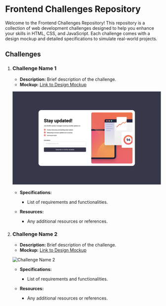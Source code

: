 # Frontend Challenges Repository

Welcome to the Frontend Challenges Repository! This repository is a collection of web development challenges designed to help you enhance your skills in HTML, CSS, and JavaScript. Each challenge comes with a design mockup and detailed specifications to simulate real-world projects.

## Challenges

1. ### Challenge Name 1
   - **Description:** Brief description of the challenge.
   - **Mockup:** [Link to Design Mockup](#)
    
   ![Newsletter sign-up form with success message](/assets/images/newsletter-sign-up-with-success-message-main.png)

   - **Specifications:**
     - List of requirements and functionalities.

   - **Resources:**
     - Any additional resources or references.

2. ### Challenge Name 2
   - **Description:** Brief description of the challenge.
   - **Mockup:** [Link to Design Mockup](#)

   ![Challenge Name 2](/screenshots/challenge2.png)

   - **Specifications:**
     - List of requirements and functionalities.

   - **Resources:**
     - Any additional resources or references.